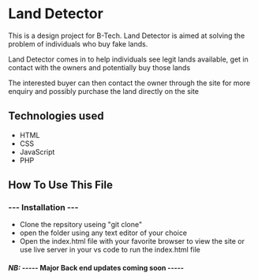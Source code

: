 # Land Detector

This is a design project for B-Tech.
Land Detector is aimed at solving the problem of individuals who buy fake lands.

Land Detector comes in to help individuals see legit lands available, get in contact with the owners and potentially buy those lands

The interested buyer can then contact the owner through the site for more enquiry and possibly purchase the land directly on the site 



## Technologies used
- HTML
- CSS
- JavaScript
- PHP

 
## How To Use This File
### --- Installation ---
- Clone the repsitory useing "git clone"
- open the folder using any text editor of your choice
- Open the index.html file with your favorite browser to view the site or use live server in your vs code to run the index.html file



#### _NB:_ ----- Major Back end updates coming soon -----
